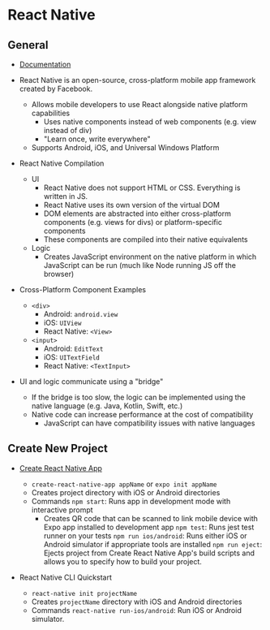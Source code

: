 # React Native

## General

- [Documentation](https://facebook.github.io/react-native/)

- React Native is an open-source, cross-platform mobile app framework created by Facebook.
  - Allows mobile developers to use React alongside native platform capabilities
    - Uses native components instead of web components (e.g. view instead of div)
    - "Learn once, write everywhere"
  - Supports Android, iOS, and Universal Windows Platform
  
- React Native Compilation
  - UI
    - React Native does not support HTML or CSS.  Everything is written in JS.
    - React Native uses its own version of the virtual DOM
    - DOM elements are abstracted into either cross-platform components (e.g. views for divs) or platform-specific components
    - These components are compiled into their native equivalents
  - Logic
    - Creates JavaScript environment on the native platform in which JavaScript can be run (much like Node running JS off the browser)

- Cross-Platform Component Examples
  - ```<div>```
    - Android: ```android.view```
    - iOS: ```UIView```
    - React Native: ```<View>```
  - ```<input>```
    - Android: ```EditText```
    - iOS: ```UITextField```
    - React Native: ```<TextInput>```

- UI and logic communicate using a "bridge"
  - If the bridge is too slow, the logic can be implemented using the native language (e.g. Java, Kotlin, Swift, etc.)
  - Native code can increase performance at the cost of compatibility
    - JavaScript can have compatibility issues with native languages

## Create New Project

- [Create React Native App](https://github.com/react-community/create-react-native-app)
  - ```create-react-native-app appName``` or ```expo init appName```
  - Creates project directory with iOS or Android directories
  - Commands
    ```npm start```: Runs app in development mode with interactive prompt
      - Creates QR code that can be scanned to link mobile device with Expo app installed to development app
    ```npm test```:  Runs jest test runner on your tests
    ```npm run ios/android```:  Runs either iOS or Android simulator if appropriate tools are installed
    ```npm run eject```:  Ejects project from Create React Native App's build scripts and allows you to specify how to build your project.

- React Native CLI Quickstart
  - ```react-native init projectName```
  - Creates ```projectName``` directory with iOS and Android directories
  - Commands
    ```react-native run-ios/android```:  Run iOS or Android simulator.
